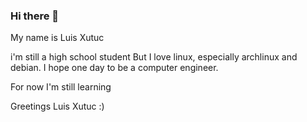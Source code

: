### Hi there 👋

My name is Luis Xutuc 

i'm still a high school student
But I love linux, especially archlinux and debian. I hope one day to be a computer engineer.

For now I'm still learning

Greetings Luis Xutuc :)
